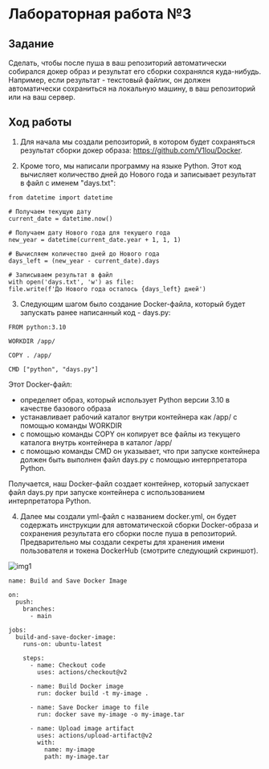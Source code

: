 # Лабораторная работа №3

## Задание

Сделать, чтобы после пуша в ваш репозиторий автоматически собирался докер образ и результат его сборки сохранялся куда-нибудь. 
Например, если результат - текстовый файлик, он должен автоматически сохраниться на локальную машину, в ваш репозиторий или на ваш сервер. 

## Ход работы

1) Для начала мы создали репозиторий, в котором будет сохраняться результат сборки докер образа: https://github.com/V1lou/Docker.

2) Кроме того, мы написали программу на языке Python. Этот код вычисляет количество дней до Нового года и записывает результат в файл с именем "days.txt":
```
from datetime import datetime

# Получаем текущую дату
current_date = datetime.now()

# Получаем дату Нового года для текущего года
new_year = datetime(current_date.year + 1, 1, 1)

# Вычисляем количество дней до Нового года
days_left = (new_year - current_date).days

# Записываем результат в файл
with open('days.txt', 'w') as file:
file.write(f'До Нового года осталось {days_left} дней')
```

3) Следующим шагом было создание Docker-файла, который будет запускать ранее написанный код - days.py:
```
FROM python:3.10

WORKDIR /app/

COPY . /app/

CMD ["python", "days.py"]
```

Этот Docker-файл:
- определяет образ, который использует Python версии 3.10 в качестве базового образа
- устанавливает рабочий каталог внутри контейнера как /app/ с помощью команды WORKDIR
- с помощью команды COPY он копирует все файлы из текущего каталога внутрь контейнера в каталог /app/
- с помощью команды CMD он указывает, что при запуске контейнера должен быть выполнен файл days.py с помощью интерпретатора Python.

Получается, наш Docker-файл создает контейнер, который запускает файл days.py при запуске контейнера с использованием интерпретатора Python.

4) Далее мы создали yml-файл с названием docker.yml, он будет содержать инструкции для автоматической сборки Docker-образа и сохранения результата его сборки после пуша в репозиторий.
Предварительно мы создали секреты для хранения имени пользователя и токена DockerHub (смотрите следующий скриншот).

![img1](https://github.com/V1lou/Clouds/blob/main/LAB%20%E2%84%963/screenshots/secrets.png)

```
name: Build and Save Docker Image

on:
  push:
    branches:
      - main

jobs:
  build-and-save-docker-image:
    runs-on: ubuntu-latest

    steps:
      - name: Checkout code
        uses: actions/checkout@v2

      - name: Build Docker image
        run: docker build -t my-image .

      - name: Save Docker image to file
        run: docker save my-image -o my-image.tar

      - name: Upload image artifact
        uses: actions/upload-artifact@v2
        with:
          name: my-image
          path: my-image.tar
```
